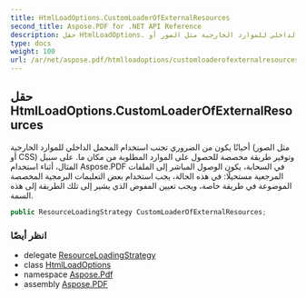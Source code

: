 ```yaml
---
title: HtmlLoadOptions.CustomLoaderOfExternalResources
second_title: Aspose.PDF for .NET API Reference
description: حقل HtmlLoadOptions. أحيانًا يكون من الضروري تجنب استخدام المحمل الداخلي للموارد الخارجية مثل الصور أو CSS وتوفير طريقة مخصصة للحصول على الموارد المطلوبة من مكان ما. على سبيل المثال، أثناء استخدام Aspose.PDF في السحابة، يكون الوصول المباشر إلى الملفات المرجعية مستحيلًا في هذه الحالة، يجب استخدام بعض التعليمات البرمجية المخصصة الموضوعة في طريقة خاصة، ويجب تعيين المفوض الذي يشير إلى تلك الطريقة إلى هذه السمة.
type: docs
weight: 100
url: /ar/net/aspose.pdf/htmlloadoptions/customloaderofexternalresources/
---
```

## حقل HtmlLoadOptions.CustomLoaderOfExternalResources

أحيانًا يكون من الضروري تجنب استخدام المحمل الداخلي للموارد الخارجية (مثل الصور أو CSS) وتوفير طريقة مخصصة للحصول على الموارد المطلوبة من مكان ما. على سبيل المثال، أثناء استخدام Aspose.PDF في السحابة، يكون الوصول المباشر إلى الملفات المرجعية مستحيلًا: في هذه الحالة، يجب استخدام بعض التعليمات البرمجية المخصصة الموضوعة في طريقة خاصة، ويجب تعيين المفوض الذي يشير إلى تلك الطريقة إلى هذه السمة.

```csharp
public ResourceLoadingStrategy CustomLoaderOfExternalResources;
```

### انظر أيضًا

* delegate [ResourceLoadingStrategy](../../loadoptions.resourceloadingstrategy/)
* class [HtmlLoadOptions](../)
* namespace [Aspose.Pdf](../../../aspose.pdf/)
* assembly [Aspose.PDF](../../../)